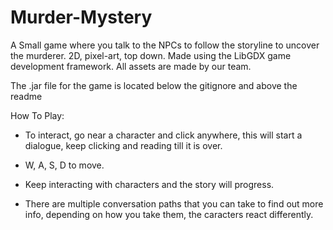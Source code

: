 # Murder-Mystery
A Small game where you talk to the NPCs to follow the storyline to uncover the murderer.
2D, pixel-art, top down.
Made using the LibGDX game development framework.
All assets are made by our team.

The .jar file for the game is located below the gitignore and above the readme

How To Play: 

- To interact, go near a character and click anywhere, this will start a dialogue, keep clicking and reading till it is over.

- W, A, S, D to move.

- Keep interacting with characters and the story will progress.

- There are multiple conversation paths that you can take to find out more info, depending on how you take them, the caracters react differently.


